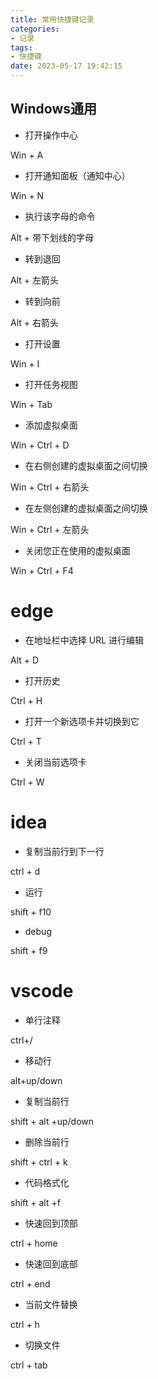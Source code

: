 ```yaml
---
title: 常用快捷键记录
categories:
- 记录
tags:
- 快捷键
date: 2023-05-17 19:42:15
---
```


## Windows通用

- 打开操作中心	

Win + A

- 打开通知面板（通知中心）	

Win + N

- 执行该字母的命令	

Alt + 带下划线的字母

- 转到退回	

Alt + 左箭头

- 转到向前	

Alt + 右箭头

- 打开设置

Win + I

- 打开任务视图	

Win + Tab

- 添加虚拟桌面	

Win + Ctrl + D

- 在右侧创建的虚拟桌面之间切换	

Win + Ctrl + 右箭头

- 在左侧创建的虚拟桌面之间切换	

Win + Ctrl + 左箭头

- 关闭您正在使用的虚拟桌面	

Win + Ctrl + F4

# edge

- 在地址栏中选择 URL 进行编辑	

Alt + D

- 打开历史	

Ctrl + H

- 打开一个新选项卡并切换到它	

Ctrl + T

- 关闭当前选项卡 

Ctrl + W


# idea

- 复制当前行到下一行

ctrl + d

- 运行

shift + f10

- debug

shift + f9



# vscode

- 单行注释 

ctrl+/

- 移动行 

alt+up/down

- 复制当前行 

shift + alt +up/down

- 删除当前行 

shift + ctrl + k

- 代码格式化 

shift + alt +f 

- 快速回到顶部   

ctrl + home

- 快速回到底部   

ctrl + end

- 当前文件替换 

ctrl + h

- 切换文件

ctrl + tab